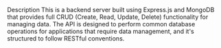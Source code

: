 Description
This is a backend server built using Express.js and MongoDB that provides full CRUD (Create, Read, Update, Delete) functionality for managing data.
The API is designed to perform common database operations for applications that require data management, and it's structured to follow RESTful conventions.
